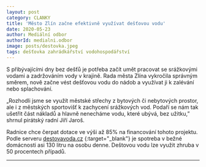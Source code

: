```yaml
---
layout: post
category: CLANKY
title: 'Město Zlín začne efektivně využívat dešťovou vodu'
date: 2020-05-23
author: Mediální odbor
authorId: medialni.odbor
image: posts/destovka.jpeg
tags: dešťovka zahrádkářství vodohospodářství 
---
```


S přibývajícími dny bez dešťů je potřeba začít umět pracovat se srážkovými vodami a zadržováním vody v krajině. Rada města Zlína vykročila správným směrem, nově začne vést dešťovou vodu do nádob a využívat ji k zalévání nebo splachování.

„Rozhodli jsme se využít městské střechy z bytových či nebytových prostor, ale i z městských sportovišť k zachycení srážkových vod. Podaří se nám tak ušetřit část nákladů a hlavně nenecháme vodu, které ubývá, bez užitku,” shrnul pirátský radní Jiří Jaroš.


Radnice chce čerpat dotace ve výši až 85% na financování tohoto projektu. Podle serveru [destovavoda.cz](https://www.destovavoda.cz)
{:target="_blank"} je spotreba v bežné domácnosti asi 130 litru na osobu denne. Deštovou vodu lze využit zhruba v 50 procentech případů.



---
